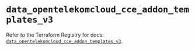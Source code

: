 # `data_opentelekomcloud_cce_addon_templates_v3`

Refer to the Terraform Registry for docs: [`data_opentelekomcloud_cce_addon_templates_v3`](https://registry.terraform.io/providers/opentelekomcloud/opentelekomcloud/1.36.45/docs/data-sources/cce_addon_templates_v3).
